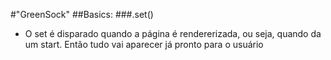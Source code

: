 #"GreenSock"
##Basics:
###.set()

- O set é disparado quando a página é rendererizada, ou seja, quando da um start. Então tudo vai aparecer já pronto para o usuário
